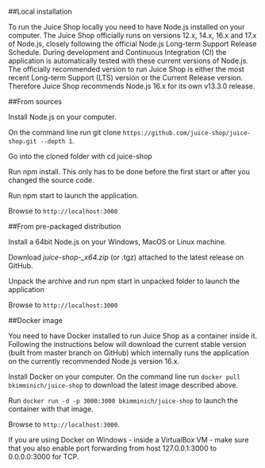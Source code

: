 ##Local installation

To run the Juice Shop locally you need to have Node.js installed on your computer. The Juice Shop officially runs on versions 12.x, 14.x, 16.x and 17.x of Node.js, closely following the official Node.js Long-term Support Release Schedule. During development and Continuous Integration (CI) the application is automatically tested with these current versions of Node.js. The officially recommended version to run Juice Shop is either the most recent Long-term Support (LTS) version or the Current Release version. Therefore Juice Shop recommends Node.js 16.x for its own v13.3.0 release.

##From sources

Install Node.js on your computer.

On the command line run git clone ```https://github.com/juice-shop/juice-shop.git --depth 1```.

Go into the cloned folder with cd juice-shop

Run npm install. This only has to be done before the first start or after you changed the source code.

Run npm start to launch the application.

Browse to ```http://localhost:3000```

##From pre-packaged distribution

Install a 64bit Node.js on your Windows, MacOS or Linux machine.

Download *juice-shop-<version>_<node-version>_<os>_x64.zip* (or .tgz) attached to the latest release on GitHub.

Unpack the archive and run npm start in unpacked folder to launch the application

Browse to ```http://localhost:3000```

##Docker image

You need to have Docker installed to run Juice Shop as a container inside it. Following the instructions below will download the current stable version (built from master branch on GitHub) which internally runs the application on the currently recommended Node.js version 16.x.

Install Docker on your computer.
On the command line run ```docker pull bkimminich/juice-shop``` to download the latest image described above.

Run ```docker run -d -p 3000:3000 bkimminich/juice-shop``` to launch the container with that image.

Browse to ```http://localhost:3000```.

If you are using Docker on Windows - inside a VirtualBox VM - make sure that you also enable port forwarding from host 127.0.0.1:3000 to 0.0.0.0:3000 for TCP.